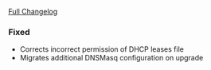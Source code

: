 [Full Changelog][changelog]

### Fixed

- Corrects incorrect permission of DHCP leases file
- Migrates additional DNSMasq configuration on upgrade

[changelog]: https://github.com/hassio-addons/addon-pi-hole/compare/v2.0.0...v2.0.1
